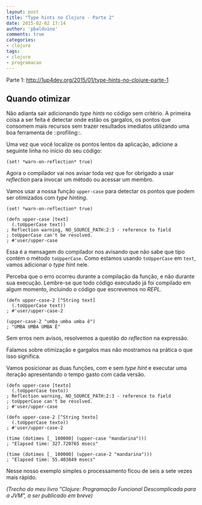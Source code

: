 ```yaml
---
layout: post
title: "Type hints no Clojure - Parte 2"
date: 2015-02-02 17:14
author: 'pbalduino'
comments: true
categories:
- clojure
tags:
- clojure
- programacao
---
```

Parte 1: http://1up4dev.org/2015/01/type-hints-no-clojure-parte-1

## Quando otimizar

Não adianta sair adicionando _type hints_ no código sem critério. A primeira coisa a ser feita é detectar onde estão os gargalos, os pontos que consomem mais recursos sem trazer resultados imediatos utilizando uma boa ferramenta de ::profiling::.

Uma vez que você localize os pontos lentos da aplicação, adicione a seguinte linha no início do seu código:

    (set! *warn-on-reflection* true)

Agora o compilador vai nos avisar toda vez que for obrigado a usar _reflection_ para invocar um método ou acessar um membro.

Vamos usar a nossa função `upper-case` para detectar os pontos que podem ser otimizados com _type hinting_.

    (set! *warn-on-reflection* true)
    
    (defn upper-case [text]
      (.toUpperCase text))
    ; Reflection warning, NO_SOURCE_PATH:2:3 - reference to field 
    ; toUpperCase can't be resolved.
    ; #'user/upper-case

Essa é a mensagem do compilador nos avisando que não sabe que tipo contém o método `toUpperCase`. Como estamos usando `toUpperCase` em `text`, vamos adicionar o _type hint_ nele.

Perceba que o erro ocorreu durante a compilação da função, e não durante sua execução. Lembre-se que todo código executado já foi compilado em algum momento, incluindo o código que escrevemos no _REPL_.

    (defn upper-case-2 [^String text]
      (.toUpperCase text))
    ; #'user/upper-case-2
    
    (upper-case-2 "umba umba umba ê")
    ; "UMBA UMBA UMBA Ê"

Sem erros nem avisos, resolvemos a questão do _reflection_ na expressão.

Falamos sobre otimização e gargalos mas não mostramos na prática o que isso significa.

Vamos posicionar as duas funções, com e sem _type hint_ e executar uma iteração apresentando o tempo gasto com cada versão. 

    (defn upper-case [texto]
      (.toUpperCase texto))
    ; Reflection warning, NO_SOURCE_PATH:2:3 - reference to field 
    ; toUpperCase can't be resolved.
    ; #'user/upper-case
    
    (defn upper-case-2 [^String texto]
      (.toUpperCase texto))
    ; #'user/upper-case-2
    
    (time (dotimes [_ 100000] (upper-case "mandarina")))
    ; "Elapsed time: 327.720765 msecs"
    
    (time (dotimes [_ 100000] (upper-case-2 "mandarina")))
    ; "Elapsed time: 55.403849 msecs"

Nesse nosso exemplo simples o processamento ficou de seis a sete vezes mais rápido.

_(Trecho do meu livro "Clojure: Programação Funcional Descomplicada para a JVM", a ser publicado em breve)_